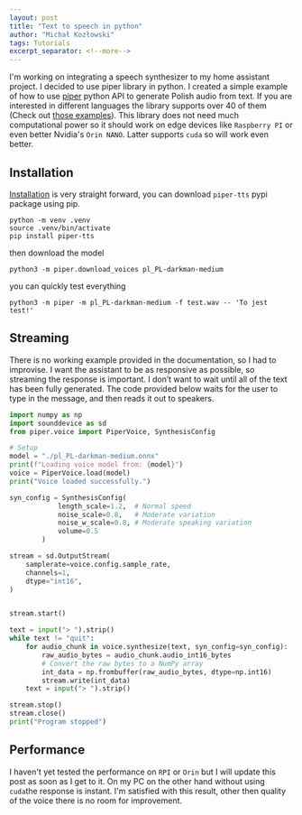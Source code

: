 ```yaml
---
layout: post
title: "Text to speech in python"
author: "Michał Kozłowski"
tags: Tutorials
excerpt_separator: <!--more-->
---
```


I'm working on integrating a speech synthesizer to my home assistant project. I decided to use piper library in python. <!--more--> I created a simple example of how to use [piper](https://github.com/OHF-Voice/piper1-gpl) python API to generate Polish audio from text. If you are interested in different languages the library supports over 40 of them (Check out [those examples](https://rhasspy.github.io/piper-samples/)). This library does not need much computational power so it should work on edge devices like `Raspberry PI` or even better Nvidia's `Orin NANO`. Latter supports `cuda` so will work even better.

## Installation

[Installation](https://github.com/OHF-Voice/piper1-gpl/blob/main/docs/CLI.md) is very straight forward, you can download `piper-tts` pypi package using pip.

```
python -m venv .venv
source .venv/bin/activate
pip install piper-tts
```

then download the model

```
python3 -m piper.download_voices pl_PL-darkman-medium
```

you can quickly test everything

```
python3 -m piper -m pl_PL-darkman-medium -f test.wav -- 'To jest test!'
```

## Streaming

There is no working example provided in the documentation, so I had to improvise. I want the assistant to be as responsive as possible, so streaming the response is important. I don’t want to wait until all of the text has been fully generated. The code provided below waits for the user to type in the message, and then reads it out to speakers.

```python
import numpy as np
import sounddevice as sd
from piper.voice import PiperVoice, SynthesisConfig

# Setup
model = "./pl_PL-darkman-medium.onnx"
print(f"Loading voice model from: {model}")
voice = PiperVoice.load(model)
print("Voice loaded successfully.")

syn_config = SynthesisConfig(
            length_scale=1.2,  # Normal speed
            noise_scale=0.8,   # Moderate variation
            noise_w_scale=0.8, # Moderate speaking variation
            volume=0.5
        )

stream = sd.OutputStream(
    samplerate=voice.config.sample_rate,
    channels=1,
    dtype="int16",
)


stream.start()

text = input("> ").strip()
while text != "quit":
    for audio_chunk in voice.synthesize(text, syn_config=syn_config):
        raw_audio_bytes = audio_chunk.audio_int16_bytes
        # Convert the raw bytes to a NumPy array
        int_data = np.frombuffer(raw_audio_bytes, dtype=np.int16)
        stream.write(int_data)
    text = input("> ").strip()

stream.stop()
stream.close()
print("Program stopped")
```

## Performance

I haven't yet tested the performance on `RPI` or `Orin`  but I will update this post as soon as I get to it. On my PC on the other hand without using `cuda`the response is instant. I'm satisfied with this result, other then quality of the voice there is no room for improvement.
